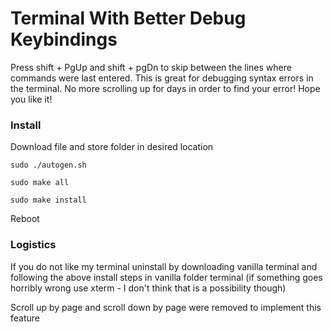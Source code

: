 # Terminal With Better Debug Keybindings
Press shift + PgUp and shift + pgDn to skip between the lines where commands were last entered. This is great for debugging
syntax errors in the terminal. No more scrolling up for days in order to find your error! Hope you like it!

### Install
Download file and store folder in desired location
```
sudo ./autogen.sh
```
```
sudo make all
```
```
sudo make install
```
Reboot

### Logistics
If you do not like my terminal uninstall by downloading vanilla terminal and following the above install steps in vanilla folder terminal (if something goes horribly wrong use xterm - I don't think that is a possibility though)

Scroll up by page and scroll down by page were removed to implement this feature
